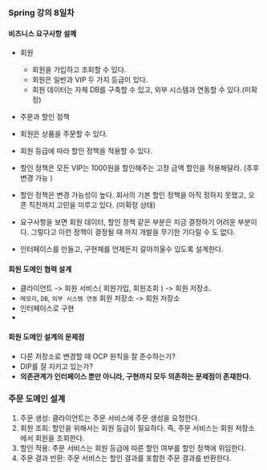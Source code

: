 ### Spring 강의 8일차
#### 비즈니스 요구사항 설꼐
* 회원
  *  회원을 가입하고 조회할 수 있다.
  *  회원은 일반과 VIP 두 가지 등급이 있다.
  *  회원 데이터는 자체 DB를 구축할 수 있고, 외부 시스템과 연동할 수 있다.(미확정)
*  주문과 할인 정책
  * 회원은 상품을 주문할 수 있다.
  * 회원 등급에 따라 할인 정책을 적용할 수 있다.
  * 할인 정책은 모든 VIP는 1000원을 할인해주는 고정 금액 할인을 적용해달라. (추후 변경 가능 )
  * 할인 정책은 변경 가능성이 높다. 회사의 기본 할인 정책을 아직 정하지 못했고, 오픈 직전까지 고민을 미루고 있다. (미확정 상태)

* 요구사항을 보면 회원 데이터, 할인 정책 같은 부분은 지금 결정하기 어려운 부분이다. 그렇다고 이런 정책이 결정될 때 까지 개발을 무기한 기다릴 수 도 없다. 
* 인터페이스를 만들고, 구현체를 언제든지 갈아끼울수 있도록 설계한다.


#### 회원 도메인 협력 설계
* 클라이언트 -> 회원 서비스( 회원가입, 회원조회 ) -> 회원 저장소.
* `메모리`, `DB`, `외부 시스템 연동` 회원 저장소 -> 회원 저장소
* 인터페이스로 구현
* 

#### 회원 도메인 설계의 문제점
* 다른 저장소로 변경할 때 OCP 원칙을 잘 준수하는가?
* DIP를 잘 지키고 있는가?
* **의존관계가 인터페이스 뿐만 아니라, 구현까지 모두 의존하는 문제점이 존재한다.**


### 주문 도메인 설계
1. 주문 생성: 클라이언트는 주문 서비스에 주문 생성을 요청한다.
2. 회원 조회: 할인을 위해서는 회원 등급이 필요하다. 즉, 주문 서비스는 회원 저장소에서 회원을 조회한다.
3. 할인 적용: 주문 서비스는 회원 등급에 따른 할인 여부를 할인 정책에 위임한다.
4. 주문 결과 반환: 주문 서비스는 할인 결과를 포함한 주문 결과를 반환한다.

